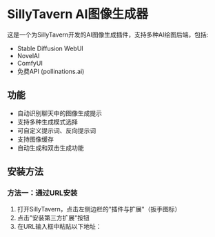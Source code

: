 # SillyTavern AI图像生成器

这是一个为SillyTavern开发的AI图像生成插件，支持多种AI绘图后端，包括:

- Stable Diffusion WebUI
- NovelAI
- ComfyUI
- 免费API (pollinations.ai)

## 功能

- 自动识别聊天中的图像生成提示
- 支持多种生成模式选择
- 可自定义提示词、反向提示词
- 支持图像缓存
- 自动生成和双击生成功能

## 安装方法

### 方法一：通过URL安装
1. 打开SillyTavern，点击左侧边栏的"插件与扩展"（扳手图标）
2. 点击"安装第三方扩展"按钮
3. 在URL输入框中粘贴以下地址：

